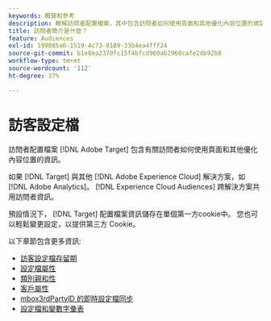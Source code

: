 ```yaml
---
keywords: 概覽和參考
description: 瞭解訪問者配置檔案，其中包含訪問者如何使用頁面和其他優化內容位置的資訊。
title: 訪問者簡介是什麼？
feature: Audiences
exl-id: 199085a6-1519-4c73-8189-33b4ea4fff24
source-git-commit: b1e8ea2370fc15f4bfcd960ab2960cafe2db92b8
workflow-type: tm+mt
source-wordcount: '112'
ht-degree: 37%

---
```


# 訪客設定檔

訪問者配置檔案 [!DNL Adobe Target] 包含有關訪問者如何使用頁面和其他優化內容位置的資訊。

如果 [!DNL Target] 與其他 [!DNL Adobe Experience Cloud] 解決方案，如 [!DNL Adobe Analytics]。 [!DNL Experience Cloud Audiences] 跨解決方案共用訪問者資訊。

預設情況下， [!DNL Target] 配置檔案資訊儲存在單個第一方cookie中。 您也可以輕鬆變更設定，以提供第三方 Cookie。

以下章節包含更多資訊: 

- [訪客設定檔存留期](visitor-profile-lifetime.md)
- [設定檔屬性](profile-parameters.md)
- [類別親和性](category-affinity.md)
- [客戶屬性](https://developer.adobe.com/target/before-implement/methods-to-get-data-into-target/customer-attributes/)
- [mbox3rdPartyID 的即時設定檔同步](3rd-party-id.md)
- [設定檔和變數字彙表](variables-profiles-parameters-methods.md)
